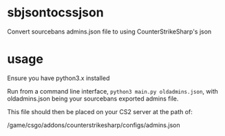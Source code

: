# sbjsontocssjson
Convert sourcebans admins.json file to using CounterStrikeSharp's json

# usage

Ensure you have python3.x installed

Run from a command line interface, `python3 main.py oldadmins.json`, with oldadmins.json being your sourcebans exported admins file.

This file should then be placed on your CS2 server at the path of:

/game/csgo/addons/counterstrikesharp/configs/admins.json
